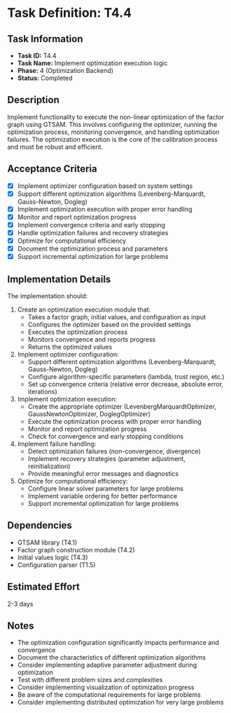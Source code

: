 # Task Definition: T4.4

## Task Information
- **Task ID:** T4.4
- **Task Name:** Implement optimization execution logic
- **Phase:** 4 (Optimization Backend)
- **Status:** Completed

## Description
Implement functionality to execute the non-linear optimization of the factor graph using GTSAM. This involves configuring the optimizer, running the optimization process, monitoring convergence, and handling optimization failures. The optimization execution is the core of the calibration process and must be robust and efficient.

## Acceptance Criteria
- [x] Implement optimizer configuration based on system settings
- [x] Support different optimization algorithms (Levenberg-Marquardt, Gauss-Newton, Dogleg)
- [x] Implement optimization execution with proper error handling
- [x] Monitor and report optimization progress
- [x] Implement convergence criteria and early stopping
- [x] Handle optimization failures and recovery strategies
- [x] Optimize for computational efficiency
- [x] Document the optimization process and parameters
- [x] Support incremental optimization for large problems

## Implementation Details
The implementation should:
1. Create an optimization execution module that:
   - Takes a factor graph, initial values, and configuration as input
   - Configures the optimizer based on the provided settings
   - Executes the optimization process
   - Monitors convergence and reports progress
   - Returns the optimized values
2. Implement optimizer configuration:
   - Support different optimization algorithms (Levenberg-Marquardt, Gauss-Newton, Dogleg)
   - Configure algorithm-specific parameters (lambda, trust region, etc.)
   - Set up convergence criteria (relative error decrease, absolute error, iterations)
3. Implement optimization execution:
   - Create the appropriate optimizer (LevenbergMarquardtOptimizer, GaussNewtonOptimizer, DoglegOptimizer)
   - Execute the optimization process with proper error handling
   - Monitor and report optimization progress
   - Check for convergence and early stopping conditions
4. Implement failure handling:
   - Detect optimization failures (non-convergence, divergence)
   - Implement recovery strategies (parameter adjustment, reinitialization)
   - Provide meaningful error messages and diagnostics
5. Optimize for computational efficiency:
   - Configure linear solver parameters for large problems
   - Implement variable ordering for better performance
   - Support incremental optimization for large problems

## Dependencies
- GTSAM library (T4.1)
- Factor graph construction module (T4.2)
- Initial values logic (T4.3)
- Configuration parser (T1.5)

## Estimated Effort
2-3 days

## Notes
- The optimization configuration significantly impacts performance and convergence
- Document the characteristics of different optimization algorithms
- Consider implementing adaptive parameter adjustment during optimization
- Test with different problem sizes and complexities
- Consider implementing visualization of optimization progress
- Be aware of the computational requirements for large problems
- Consider implementing distributed optimization for very large problems
